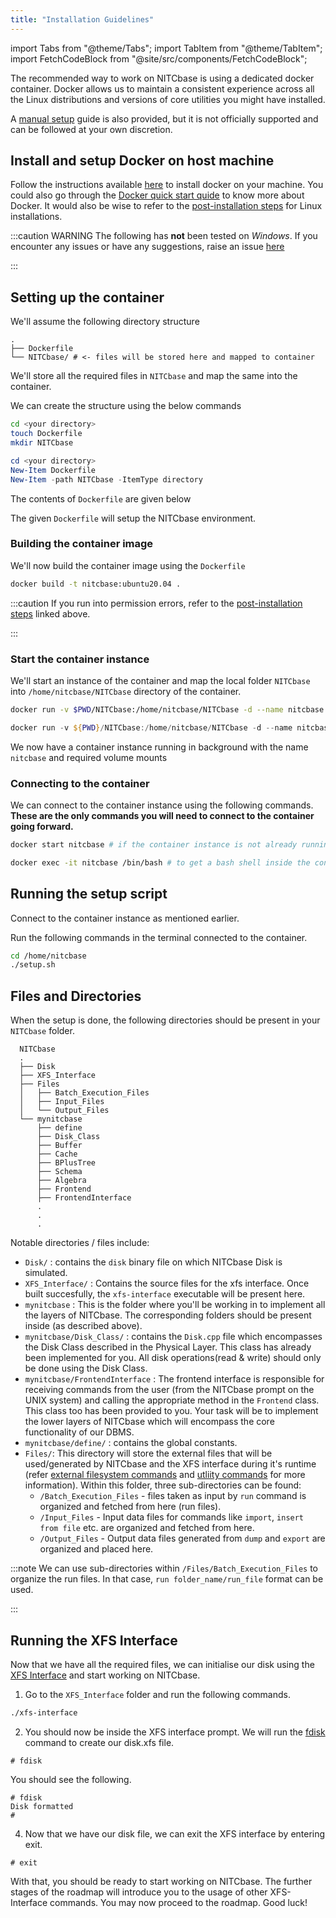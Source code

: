 ```yaml
---
title: "Installation Guidelines"
---
```


import Tabs from "@theme/Tabs";
import TabItem from "@theme/TabItem";
import FetchCodeBlock from "@site/src/components/FetchCodeBlock";

The recommended way to work on NITCbase is using a dedicated docker container. Docker allows us to maintain a consistent experience across all the Linux distributions and versions of core utilities you might have installed.

A [manual setup](./ManualSetup.md) guide is also provided, but it is not officially supported and can be followed at your own discretion.

## Install and setup Docker on host machine

Follow the instructions available [here](https://docs.docker.com/engine/install/ubuntu/) to install docker on your machine. You could also go through the [Docker quick start quide](https://docs.docker.com/get-started/) to know more about Docker. It would also be wise to refer to the [post-installation steps](https://docs.docker.com/engine/install/linux-postinstall/) for Linux installations.

:::caution WARNING
The following has **not** been tested on _Windows_.
If you encounter any issues or have any suggestions, raise an issue [here](https://github.com/nitcbase/nitcbase.github.io/issues/new)

:::

## Setting up the container

We'll assume the following directory structure

```plaintext
.
├── Dockerfile
└── NITCbase/ # <- files will be stored here and mapped to container
```

We'll store all the required files in `NITCbase` and map the same into the container.

We can create the structure using the below commands

<Tabs>
<TabItem value='unix/linux' label="Unix/Linux" default>

```bash
cd <your directory>
touch Dockerfile
mkdir NITCbase
```

</TabItem>
<TabItem value='windows' label="Windows">

```powershell
cd <your directory>
New-Item Dockerfile
New-Item -path NITCbase -ItemType directory
```

</TabItem>
</Tabs>

The contents of `Dockerfile` are given below

<FetchCodeBlock
  link="https://raw.githubusercontent.com/Nitcbase/nitcbase-bootstrap/main/Dockerfile"
  language="Dockerfile"
/>

The given `Dockerfile` will setup the NITCbase environment.

### Building the container image

We'll now build the container image using the `Dockerfile`

```bash
docker build -t nitcbase:ubuntu20.04 .
```

:::caution
If you run into permission errors, refer to the [post-installation steps](https://docs.docker.com/engine/install/linux-postinstall/#manage-docker-as-a-non-root-user) linked above.

:::

### Start the container instance

We'll start an instance of the container and map the local folder `NITCbase` into `/home/nitcbase/NITCbase` directory of the container.

<Tabs>
<TabItem value='unix/linux' label="Unix/Linux" default>

```bash
docker run -v $PWD/NITCbase:/home/nitcbase/NITCbase -d --name nitcbase -i nitcbase:ubuntu20.04
```

</TabItem>
<TabItem value='windows' label="Windows">

```powershell
docker run -v ${PWD}/NITCbase:/home/nitcbase/NITCbase -d --name nitcbase -i nitcbase:ubuntu20.04
```

</TabItem>
</Tabs>

We now have a container instance running in background with the name `nitcbase` and required volume mounts

### Connecting to the container

We can connect to the container instance using the following commands.
**These are the only commands you will need to connect to the container going forward.**

```bash
docker start nitcbase # if the container instance is not already running

docker exec -it nitcbase /bin/bash # to get a bash shell inside the container
```

## Running the setup script

Connect to the container instance as mentioned earlier.

Run the following commands in the terminal connected to the container.

```bash
cd /home/nitcbase
./setup.sh
```

## Files and Directories

When the setup is done, the following directories should be present in your `NITCbase` folder.

```plaintext
  NITCbase
  .
  ├── Disk
  ├── XFS_Interface
  ├── Files
  │   ├── Batch_Execution_Files
  │   ├── Input_Files
  │   └── Output_Files
  └── mynitcbase
      ├── define
      ├── Disk_Class
      ├── Buffer
      ├── Cache
      ├── BPlusTree
      ├── Schema
      ├── Algebra
      ├── Frontend
      ├── FrontendInterface
      .
      .
      .
```

Notable directories / files include:

- `Disk/` : contains the `disk` binary file on which NITCbase Disk is simulated.
- `XFS_Interface/` : Contains the source files for the xfs interface. Once built succesfully, the `xfs-interface` executable will be present here.
- `mynitcbase` : This is the folder where you'll be working in to implement all the layers of NITCbase. The corresponding folders should be present inside (as described above).
- `mynitcbase/Disk_Class/` : contains the `Disk.cpp` file which encompasses the Disk Class described in the Physical Layer. This class has already been implemented for you. All disk operations(read & write) should only be done using the Disk Class.
- `mynitcbase/FrontendInterface` : The frontend interface is responsible for receiving commands from the user (from the NITCbase prompt on the UNIX system) and calling the appropriate method in the `Frontend` class. This class too has been provided to you. Your task will be to implement the lower layers of NITCbase which will encompass the core functionality of our DBMS.
- `mynitcbase/define/` : contains the global constants.
- `Files/`: This directory will store the external files that will be used/generated by NITCbase and the XFS interface during it's runtime (refer [external filesystem commands](../User%20Interface%20Commands/efs.md) and [utliity commands](../User%20Interface%20Commands/utility.md) for more information). Within this folder, three sub-directories can be found:
  - `/Batch_Execution_Files` - files taken as input by `run` command is organized and fetched from here (run files).
  - `/Input_Files` - Input data files for commands like `import`, `insert from file` etc. are organized and fetched from here.
  - `/Output_Files` - Output data files generated from `dump` and `export` are organized and placed here.

:::note
We can use sub-directories within `/Files/Batch_Execution_Files` to organize the run files. In that case, `run folder_name/run_file` format can be used.

:::

## Running the XFS Interface

Now that we have all the required files, we can initialise our disk using the [XFS Interface](./XFS%20Interface.md) and start working on NITCbase.

1. Go to the `XFS_Interface` folder and run the following commands.

```bash
./xfs-interface
```

2. You should now be inside the XFS interface prompt. We will run the [fdisk](../User%20Interface%20Commands/efs.md#format-disk) command to create our disk.xfs file.

```
# fdisk
```

You should see the following.

```
# fdisk
Disk formatted
#
```

4. Now that we have our disk file, we can exit the XFS interface by entering exit.

```
# exit
```

With that, you should be ready to start working on NITCbase. The further stages of the roadmap will introduce you to the usage of other XFS-Interface commands. You may now proceed to the roadmap. Good luck!
